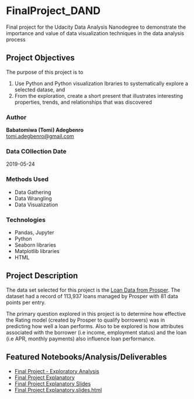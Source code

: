 # FinalProject_DAND
Final project for the Udacity Data Analysis Nanodegree to demonstrate the importance and value of data visualization techniques in the data analysis process

## Project Objectives
The purpose of this project is to 
1. Use Python and Python visualization lbraries to systematically explore a selected datase, and 
2. From the exploration, create a short present that illustrates interesting properties, trends, and relationships that was  discovered 

### Author
**Babatomiwa (Tomi) Adegbenro**<br>
tomi.adegbenro@gmail.com

### Data COllection Date
2019-05-24
### Methods Used
* Data Gathering
* Data Wrangling
* Data Visualization

### Technologies
* Pandas, Jupyter
* Python
* Seaborn libraries
* Matplotlib libraries
* HTML

## Project Description
The data set selected for this project is the [Loan Data from Prosper](https://www.google.com/url?q=https://s3.amazonaws.com/udacity-hosted-downloads/ud651/prosperLoanData.csv&sa=D&ust=1554486256021000). The dataset had a record of 113,937 loans managed by Prosper with 81 data points per entry.

The primary question explored in this project is to determine how effective the Rating model (created by Prosper to qualify borrowers) was in predicting how well a loan performs. Also to be explored is how attributes associated with the borrower (i.e income, employment status) and the loan (i.e APR, monthly payments) also influence loan performance. 

## Featured Notebooks/Analysis/Deliverables
* [Final Project - Exploratory Analysis](https://github.com/tadegbenro/FinalProject_DAND/blob/master/Final%20Project%20-%20Exploratory%20Analysis.ipynb)
* [Final Project Explanatory](https://github.com/tadegbenro/FinalProject_DAND/blob/master/Final%20Project%20Explanatory.ipynb)
* [Final Project Explanatory Slides](https://github.com/tadegbenro/FinalProject_DAND/blob/master/Final%20Project%20Explanatory.slides.html)
* [Final Project Explanatory.slides.html](http://127.0.0.1:8000/Final%20Project%20Explanatory.slides.html#/12) 
